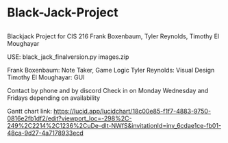 # Black-Jack-Project
##
Blackjack Project for CIS 216
Frank Boxenbaum, Tyler Reynolds, Timothy El Moughayar

USE:
black_jack_finalversion.py
images.zip

Frank Boxenbaum: Note Taker, Game Logic
Tyler Reynolds: Visual Design
Timothy El Moughayar: GUI

Contact by phone and by discord
Check in on Monday Wednesday and Fridays depending on availability

Gantt chart link: 
https://lucid.app/lucidchart/18c00e85-f1f7-4883-9750-0816e2fb1df2/edit?viewport_loc=-298%2C-249%2C2214%2C1236%2CuDe-dIt-NWfS&invitationId=inv_6cdae1ce-fb01-48ca-9d27-4a7178933ecd
